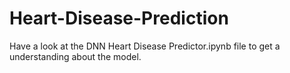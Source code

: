 # Heart-Disease-Prediction

Have a look at the DNN Heart Disease Predictor.ipynb file to get a understanding about the model.
